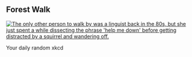 ## Forest Walk
[![The only other person to walk by was a linguist back in the 80s, but she just spent a while dissecting the phrase 'help me down' before getting distracted by a squirrel and wandering off.](https://imgs.xkcd.com/comics/forest_walk.png)](https://xkcd.com/2498/ "The only other person to walk by was a linguist back in the 80s, but she just spent a while dissecting the phrase 'help me down' before getting distracted by a squirrel and wandering off.")

Your daily random xkcd
